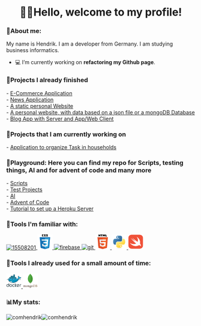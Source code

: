 <h1 align="center">🙋‍♂️Hello, welcome to my profile!</h1>

<h3 align="left">🧐About me:</h3>

<p>My name is Hendrik. I am a developer from Germany. I am studying business informatics.</p>

- 💻 I’m currently working on **refactoring my Github page**.

<h3 align="left">💪Projects I already finished</h3>
- <a href="https://github.com/comhendrik/ShopApp">E-Commerce Application</a></br>
- <a href="https://github.com/comhendrik/NewsApp">News Application</a></br>
- <a href="https://github.com/comhendrik/StaticPersonalWebsite/tree/dev"> A static personal Website</a></br>
- <a href="https://github.com/comhendrik/personalWebsite">A personal website, with data based on a json file or a mongoDB Database</a></br>
- <a href="https://github.com/comhendrik/blog_app"> Blog App with Server and App/Web Client</a></br>

<h3 align="left">🔨Projects that I am currently working on</h3>
- <a href="https://github.com/comhendrik/household_organizer">Application to organize Task in households</a></br>

<h3 align="left">🚧Playground: Here you can find my repo for Scripts, testing things, AI and for advent of code and many more</h3>
- <a href="https://github.com/comhendrik/Scripts">Scripts</a></br>
- <a href="https://github.com/comhendrik/TestProjects">Test Projects</a></br>
- <a href="https://github.com/comhendrik/AI">AI</a></br>
- <a href="https://github.com/comhendrik/adventofcode">Advent of Code</a></br>
- <a href="https://github.com/comhendrik/PythonHerokuServerTutorial">Tutorial to set up a Heroku Server</a></br>




<h3 align="left">🔨Tools I'm familiar with:</h3>
<p align="left"> <a href="https://stackoverflow.com/users/15508201" target="blank"><img align="center" src="https://raw.githubusercontent.com/rahuldkjain/github-profile-readme-generator/master/src/images/icons/Social/stack-overflow.svg" alt="15508201" height="40" width="40" />  
<a href="https://www.w3schools.com/css/" target="_blank" rel="noreferrer"> <img src="https://raw.githubusercontent.com/devicons/devicon/master/icons/css3/css3-original-wordmark.svg" alt="css3" width="40" height="40"/> </a> 
<a href="https://firebase.google.com/" target="_blank" rel="noreferrer"> <img src="https://www.vectorlogo.zone/logos/firebase/firebase-icon.svg" alt="firebase" width="40" height="40"/> </a>
<a href="https://git-scm.com/" target="_blank" rel="noreferrer"> <img src="https://www.vectorlogo.zone/logos/git-scm/git-scm-icon.svg" alt="git" width="40" height="40"/> </a>
<a href="https://www.w3.org/html/" target="_blank" rel="noreferrer"> <img src="https://raw.githubusercontent.com/devicons/devicon/master/icons/html5/html5-original-wordmark.svg" alt="html5" width="40" height="40"/> </a>
<a href="https://www.python.org" target="_blank" rel="noreferrer"> <img src="https://raw.githubusercontent.com/devicons/devicon/master/icons/python/python-original.svg" alt="python" width="40" height="40"/> </a>
<a href="https://developer.apple.com/swift/" target="_blank" rel="noreferrer"> <img src="https://raw.githubusercontent.com/devicons/devicon/master/icons/swift/swift-original.svg" alt="swift" width="40" height="40"/> </a>


<h3 align="left">🔨Tools I already used for a small amount of time:</h3>
<a href="https://www.docker.com/" target="_blank" rel="noreferrer"> <img src="https://raw.githubusercontent.com/devicons/devicon/master/icons/docker/docker-original-wordmark.svg" alt="docker" width="40" height="40"/> </a>
<a href="https://www.mongodb.com/" target="_blank" rel="noreferrer"> <img src="https://raw.githubusercontent.com/devicons/devicon/master/icons/mongodb/mongodb-original-wordmark.svg" alt="mongodb" width="40" height="40"/> </a> 
 
<h3 align="left">📊My stats:</h3>

<p><img align="left" src="https://github-readme-stats.vercel.app/api/top-langs?username=comhendrik&show_icons=true&locale=en&layout=compact" alt="comhendrik" /></p> 

<p>&nbsp;<img align="left" src="https://github-readme-stats.vercel.app/api?username=comhendrik&show_icons=true&locale=en" alt="comhendrik" /></p>
<!---
comhendrik/comhendrik is a ✨ special ✨ repository because its `README.md` (this file) appears on your GitHub profile.
You can click the Preview link to take a look at your changes.
--->
